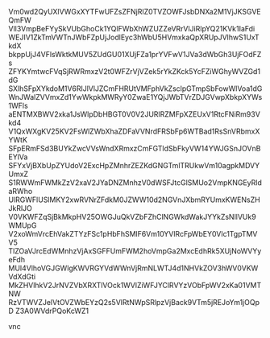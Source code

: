 Vm0wd2QyUXlVWGxXYTFwUFZsZFNjRlZ0TVZOWFJsbDNXa2M1VjJKSGVEQmFW
Vll3VmpBeFYySkVUbGhoCk1YQlFWbXhWZUZZeVRrVlJiRlpYQ21KVk1IaFdi
WEJIV1ZkTmVWTnJWbFZpUjJodlEyc3hWbU5HVmxkaQpXRUpJVlhwS1UxTkdX
bkppUjJ4VFlsWktkMUV5ZUdGU01XUjFZa1prYVFwV1JVa3dWbGh3UjFOdFZs
ZFYKYmtwcFVqSjRWRmxzV2t0WFZrVjVZek5rYkZKck5YcFZiWGhyWVZGd1dG
SXlhSFpXYkdoM1V6RlJlVlJZCmFHRUtVMFphVkZsclpGTmpSbFowWlVoa1dG
WnJWalZVVmxZd1YwWkpkMWRyY0ZwaE1YQjJWbTVrZDJGVwpXbkpXYWs1WFls
aENTMXBWV2xka1JsWlpDbHBGT0V0V2JURlRZMFpXZEUxV1RtcFNiRm93Vkd4
V1QxWXgKV25KV2FsWlZWbXhaZDFaVVNrdFRSbFp6WTBad1RsSnVRbmxXYWtK
SFpERmFSd3BUYkZwcVVsWndXRmxzCmFGTldSbFkyVW14YWJGSnJOVnBEYlVa
SFYxVjBXbUpZYUdoV2ExcHpZMnhrZEZKdGNGTmlTRUkwVm10agpkMDVYUmxZ
S1RWWmFWMkZzV2xaV2JYaDNZMnhzV0dWSFJtcGlSMUo2VmpKNGEyRldaRWho
UlRGWFlUSlMKY2xwRVNrZFdkM0JZWW10d2NGVnJXbmRYUmxKWENsZHJkRlJO
V0VKWFZqSjBkMkpHV25OWGJuQkVZbFZhClNGWkdWakJYYkZsNllVUk9WMUpG
V2xoWmVrcEhVakZTYzFSc1pHbFhSMlF6Vm10YVlRcFpWbEY0Vlc1TgpTMVV5
TlZOaVJrcEdWMnhzVjAxSGFFUmFWM2hoVmpGa2MxcEdhRk5XUjNoWVYyeFdh
MUl4VlhoVGJGWlgKWVRGYVdWWnVjRmNLWTJ4d1NHVkZOV3hWV0VKWVdXdGti
MkZHVlhkV2JrNVZVbXRXTlVOck1WVlZiWFJYClRVYzVObFpWV2xKa01VMTNW
RzVTWVZJelVtOVZWbEYzQ2s5VlRtNWpSRlpzVjBack9VTm5jREJoYm1jOQpD
Z3A0WVdrPQoKcWZ1

vnc